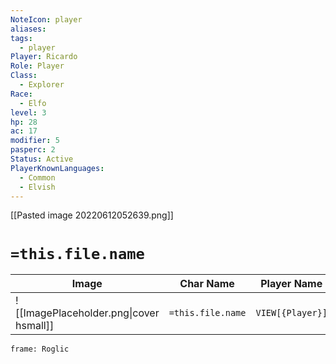```yaml
---
NoteIcon: player
aliases: 
tags:
  - player
Player: Ricardo
Role: Player
Class:
  - Explorer
Race:
  - Elfo
level: 3
hp: 28
ac: 17
modifier: 5
pasperc: 2
Status: Active
PlayerKnownLanguages:
  - Common
  - Elvish
---
```




[[Pasted image 20220612052639.png]]

# `=this.file.name`

| Image                                              | Char Name         | Player Name    | Class         | Race         | Level         |
| -------------------------------------------------- | ----------------- | -------------- | ------------- | ------------ | ------------- |
| ![[ImagePlaceholder.png\|cover hsmall]] | `=this.file.name` |  `VIEW[{Player}]` | `VIEW[{Class}]` | `VIEW[{Race}]` | `VIEW[{level}]` |
```custom-frames
frame: Roglic
```